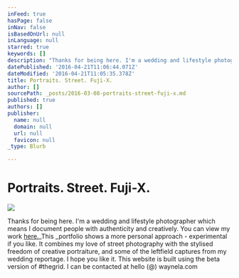 ```yaml
---
inFeed: true
hasPage: false
inNav: false
isBasedOnUrl: null
inLanguage: null
starred: true
keywords: []
description: "Thanks for being here. I'm a wedding and lifestyle photographer which means I document people with authenticity and creatively. You can view my work here.This portfolio shows a more personal approach - experimental if you like. It combines my love of street photography with the stylised freedom of creative portraiture, and some of the leftfield captures from my wedding reportage. I hope you like it. This website is built using the beta version of #thegrid. I can be contacted at hello (@) waynela.com"
datePublished: '2016-04-21T11:06:44.071Z'
dateModified: '2016-04-21T11:05:35.378Z'
title: Portraits. Street. Fuji-X.
author: []
sourcePath: _posts/2016-03-08-portraits-street-fuji-x.md
published: true
authors: []
publisher:
  name: null
  domain: null
  url: null
  favicon: null
_type: Blurb

---
```

# Portraits. Street. Fuji-X.
![](https://the-grid-user-content.s3-us-west-2.amazonaws.com/5338a261-e6b5-4a7b-b7ea-415d8906fc5e.jpg)

Thanks for being here. I'm a wedding and lifestyle photographer which means I document people with authenticity and creatively. You can view my work [here.][0]_This _portfolio shows a more personal approach - experimental if you like. It combines my love of street photography with the stylised freedom of creative portraiture, and some of the leftfield captures from my wedding reportage. I hope you like it. This website is built using the beta version of \#thegrid. I can be contacted at hello (@) waynela.com

[0]: null